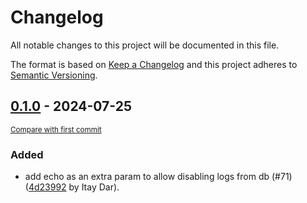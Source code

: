# Changelog

All notable changes to this project will be documented in this file.

The format is based on [Keep a Changelog](http://keepachangelog.com/en/1.0.0/)
and this project adheres to [Semantic Versioning](http://semver.org/spec/v2.0.0.html).

<!-- insertion marker -->
## [0.1.0](https://github.com/PythonNest/PyNest/releases/tag/0.1.0) - 2024-07-25

<small>[Compare with first commit](https://github.com/PythonNest/PyNest/compare/4d239923eace38afdeae6515eb68b139ec506ca5...0.1.0)</small>

### Added

- add echo as an extra param to allow disabling logs from db (#71) ([4d23992](https://github.com/PythonNest/PyNest/commit/4d239923eace38afdeae6515eb68b139ec506ca5) by Itay Dar).

